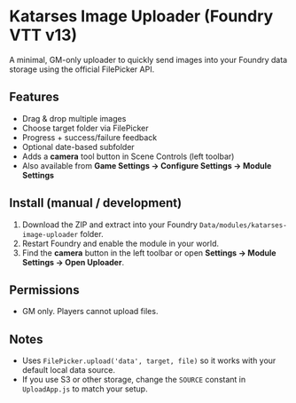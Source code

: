 # Katarses Image Uploader (Foundry VTT v13)
A minimal, GM-only uploader to quickly send images into your Foundry data storage using the official FilePicker API.

## Features
- Drag & drop multiple images
- Choose target folder via FilePicker
- Progress + success/failure feedback
- Optional date-based subfolder
- Adds a **camera** tool button in Scene Controls (left toolbar)
- Also available from **Game Settings → Configure Settings → Module Settings**

## Install (manual / development)
1. Download the ZIP and extract into your Foundry `Data/modules/katarses-image-uploader` folder.
2. Restart Foundry and enable the module in your world.
3. Find the **camera** button in the left toolbar or open **Settings → Module Settings → Open Uploader**.

## Permissions
- GM only. Players cannot upload files.

## Notes
- Uses `FilePicker.upload('data', target, file)` so it works with your default local data source.
- If you use S3 or other storage, change the `SOURCE` constant in `UploadApp.js` to match your setup.
